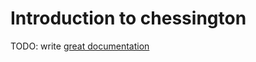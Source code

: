 # Introduction to chessington

TODO: write [great documentation](http://jacobian.org/writing/great-documentation/what-to-write/)

